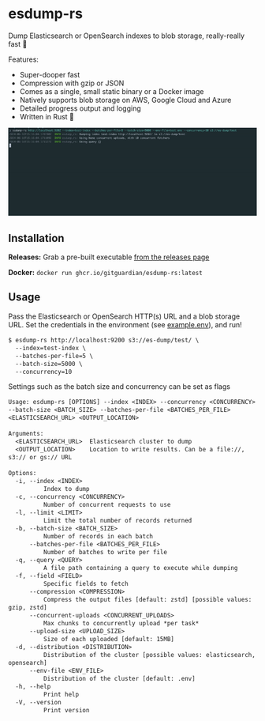 # esdump-rs

Dump Elasticsearch or OpenSearch  indexes to blob storage, really-really fast :rocket:

Features:
- Super-dooper fast
- Compression with gzip or JSON
- Comes as a single, small static binary or a Docker image
- Natively supports blob storage on AWS, Google Cloud and Azure
- Detailed progress output and logging
- Written in Rust :crab:

![](./images/readme.gif)

## Installation

**Releases:** Grab a pre-built executable [from the releases page](https://github.com/GitGuardian/esdump-rs/releases)

**Docker:** `docker run ghcr.io/gitguardian/esdump-rs:latest`

## Usage

Pass the Elasticsearch or OpenSearch HTTP(s) URL and a blob storage URL. Set the credentials in the environment
(see [example.env](./example.env)), and run!

```shell
$ esdump-rs http://localhost:9200 s3://es-dump/test/ \
  --index=test-index \
  --batches-per-file=5 \
  --batch-size=5000 \
  --concurrency=10
```

Settings such as the batch size and concurrency can be set as flags

```shell
Usage: esdump-rs [OPTIONS] --index <INDEX> --concurrency <CONCURRENCY> --batch-size <BATCH_SIZE> --batches-per-file <BATCHES_PER_FILE> <ELASTICSEARCH_URL> <OUTPUT_LOCATION>

Arguments:
  <ELASTICSEARCH_URL>  Elasticsearch cluster to dump
  <OUTPUT_LOCATION>    Location to write results. Can be a file://, s3:// or gs:// URL

Options:
  -i, --index <INDEX>
          Index to dump
  -c, --concurrency <CONCURRENCY>
          Number of concurrent requests to use
  -l, --limit <LIMIT>
          Limit the total number of records returned
  -b, --batch-size <BATCH_SIZE>
          Number of records in each batch
      --batches-per-file <BATCHES_PER_FILE>
          Number of batches to write per file
  -q, --query <QUERY>
          A file path containing a query to execute while dumping
  -f, --field <FIELD>
          Specific fields to fetch
      --compression <COMPRESSION>
          Compress the output files [default: zstd] [possible values: gzip, zstd]
      --concurrent-uploads <CONCURRENT_UPLOADS>
          Max chunks to concurrently upload *per task*
      --upload-size <UPLOAD_SIZE>
          Size of each uploaded [default: 15MB]
  -d, --distribution <DISTRIBUTION>
          Distribution of the cluster [possible values: elasticsearch, opensearch]
      --env-file <ENV_FILE>
          Distribution of the cluster [default: .env]
  -h, --help
          Print help
  -V, --version
          Print version
```